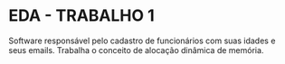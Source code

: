 # EDA - TRABALHO 1
Software responsável pelo cadastro de funcionários com suas idades e seus emails. Trabalha o conceito de alocação dinâmica de memória.

